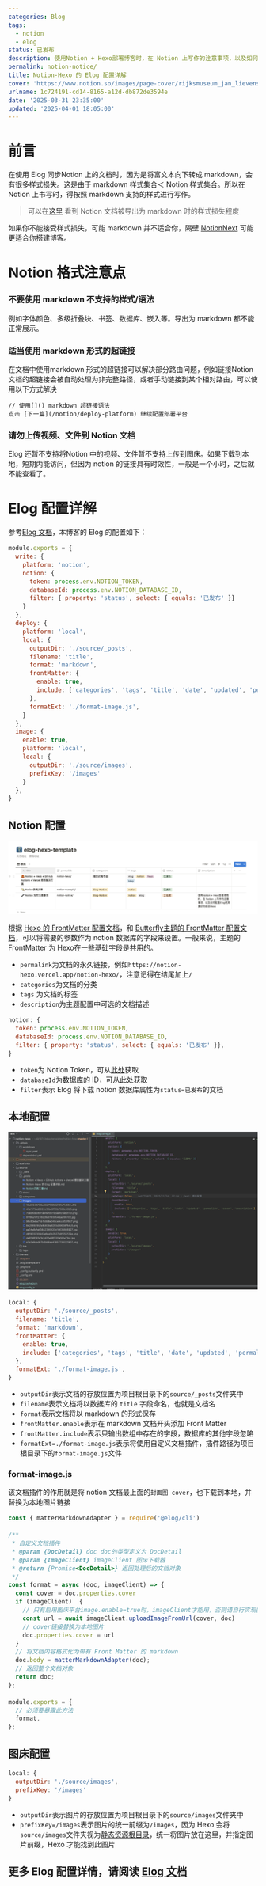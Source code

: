 ```yaml
---
categories: Blog
tags:
  - notion
  - elog
status: 已发布
description: 使用Notion + Hexo部署博客时，在 Notion 上写作的注意事项，以及如何配置Elog使其更好的结合Hexo
permalink: notion-notice/
title: Notion-Hexo 的 Elog 配置详解
cover: 'https://www.notion.so/images/page-cover/rijksmuseum_jan_lievens_1627.jpg'
urlname: 1c724191-cd14-8165-a12d-db872de3594e
date: '2025-03-31 23:35:00'
updated: '2025-04-01 18:05:00'
---
```


# 前言


在使用 Elog 同步Notion 上的文档时，因为是将富文本向下转成 markdown，会有很多样式损失。这是由于 markdown 样式集合＜ Notion 样式集合。所以在 Notion 上书写时，得按照 markdown 支持的样式进行写作。

> 可以在[这里](/notion-example/) 看到 Notion 文档被导出为 markdown 时的样式损失程度

如果你不能接受样式损失，可能 markdown 并不适合你，隔壁 [NotionNext](https://github.com/tangly1024/NotionNext) 可能更适合你搭建博客。


# Notion 格式注意点


### 不要使用 markdown 不支持的样式/语法


例如字体颜色、多级折叠块、书签、数据库、嵌入等。导出为 markdown 都不能正常展示。


### 适当使用 markdown 形式的超链接


在文档中使用markdown 形式的超链接可以解决部分路由问题，例如链接Notion文档的超链接会被自动处理为非完整路径，或者手动链接到某个相对路由，可以使用以下方式解决


```plain text
// 使用[]() markdown 超链接语法
点击 [下一篇](/notion/deploy-platform) 继续配置部署平台
```


### 请勿上传视频、文件到 Notion 文档


Elog 还暂不支持将Notion 中的视频、文件暂不支持上传到图床。如果下载到本地，短期内能访问，但因为 notion 的链接具有时效性，一般是一个小时，之后就不能查看了。


# Elog 配置详解


参考[Elog 文档](https://elog.1874.cool/)，本博客的 Elog 的配置如下：


```javascript
module.exports = {
  write: {
    platform: 'notion',
    notion: {
      token: process.env.NOTION_TOKEN,
      databaseId: process.env.NOTION_DATABASE_ID,
      filter: { property: 'status', select: { equals: '已发布' }}
    }
  },
  deploy: {
    platform: 'local',
    local: {
      outputDir: './source/_posts',
      filename: 'title',
      format: 'markdown',
      frontMatter: {
        enable: true,
        include: ['categories', 'tags', 'title', 'date', 'updated', 'permalink', 'cover', 'description']
      },
      formatExt: './format-image.js',
    }
  },
  image: {
    enable: true,
    platform: 'local',
    local: {
      outputDir: './source/images',
      prefixKey: '/images'
    }
  },
}
```


## Notion 配置


![Untitled.png](../images/e09e3db7b0e26c15ae5f7b720d2bf00f.png)


根据 [Hexo 的 FrontMatter 配置文档](https://hexo.io/zh-cn/docs/front-matter)，和 [Butterfly主题的 FrontMatter 配置文档](https://butterfly.js.org/posts/dc584b87/?highlight=front%20matter#Post-Front-matter)，可以将需要的参数作为 notion 数据库的字段来设置。一般来说，主题的 FrontMatter 为 Hexo在一些基础字段是共用的。

- `permalink`为文档的永久链接，例如`https://notion-hexo.vercel.app/notion-hexo/`，注意记得在结尾加上`/`
- `categories`为文档的分类
- `tags` 为文档的标签
- `description`为主题配置中可选的文档描述

```javascript
notion: {
  token: process.env.NOTION_TOKEN,
  databaseId: process.env.NOTION_DATABASE_ID,
  filter: { property: 'status', select: { equals: '已发布' }},
}
```

- `token`为 Notion Token，可从[此处](https://elog.1874.cool/notion/gvnxobqogetukays#token-1)获取
- `databaseId`为数据库的 ID，可从[此处](https://elog.1874.cool/notion/gvnxobqogetukays#databaseid)获取
- `filter`表示 Elog 将下载 notion 数据库属性为`status=已发布`的文档

## 本地配置


![Untitled.png](../images/6be21de37012453d6acaef1a2720e3ff.png)


```javascript
local: {
  outputDir: './source/_posts',
  filename: 'title',
  format: 'markdown',
  frontMatter: {
    enable: true,
    include: ['categories', 'tags', 'title', 'date', 'updated', 'permalink', 'cover', 'description']
  },
  formatExt: './format-image.js',
}
```

- `outputDir`表示文档的存放位置为项目根目录下的`source/_posts`文件夹中
- `filename`表示文档将以数据库的 `title` 字段命名，也就是文档名
- `format`表示文档将以 markdown 的形式保存
- `frontMatter.enable`表示在 markdown 文档开头添加 Front Matter
- `frontMatter.include`表示只输出数组中存在的字段，数据库的其他字段忽略
- `formatExt=./format-image.js`表示将使用自定义文档插件，插件路径为项目根目录下的`format-image.js`文件

### format-image.js


该文档插件的作用就是将 notion 文档最上面的`封面图 cover`，也下载到本地，并替换为本地图片链接


```javascript
const { matterMarkdownAdapter } = require('@elog/cli')

/**
 * 自定义文档插件
 * @param {DocDetail} doc doc的类型定义为 DocDetail
 * @param {ImageClient} imageClient 图床下载器
 * @return {Promise<DocDetail>} 返回处理后的文档对象
 */
const format = async (doc, imageClient) => {
  const cover = doc.properties.cover
  if (imageClient)  {
    // 只有启用图床平台image.enable=true时，imageClient才能用，否则请自行实现图片上传
    const url = await imageClient.uploadImageFromUrl(cover, doc)
    // cover链接替换为本地图片
    doc.properties.cover = url
  }
  // 将文档内容格式化为带有 Front Matter 的 markdown
  doc.body = matterMarkdownAdapter(doc);
  // 返回整个文档对象
  return doc;
};

module.exports = {
  // 必须要暴露此方法
  format,
};
```


## 图床配置


```javascript
local: {
  outputDir: './source/images',
  prefixKey: '/images'
}
```

- `outputDir`表示图片的存放位置为项目根目录下的`source/images`文件夹中
- `prefixKey=/images`表示图片的统一前缀为`/images`，因为 Hexo 会将`source/images`文件夹视为[静态资源根目录](https://hexo.io/zh-cn/docs/asset-folders)，统一将图片放在这里，并指定图片前缀，Hexo 才能找到此图片

## 更多 Elog 配置详情，请阅读 [Elog 文档](https://elog.1874.cool/)

